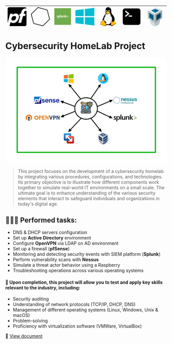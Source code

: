 | ![pfSense](images/pfSense.png) | ![Nessus](images/nessus-icon.png) | ![Splunk](images/logo-splunk.jpeg) | ![Windows](images/windows-icon.png) | ![Linux](images/linux-icon.png) | ![Terminal](images/terminal.png) | ![VirtualBox](images/virtualbox.png) |
|:--:|:--:|:--:|:--:|:--:|:--:|:--:|

# Cybersecurity HomeLab Project
![Diagram](images/homelab_diagram.jpg)
> This project focuses on the development of a cybersecurity homelab by integrating various procedures, configurations, and technologies. Its primary objective is to illustrate how different components work together to simulate real-world IT environments on a small scale. The ultimate goal is to enhance understanding of the various security elements that interact to safeguard individuals and organizations in today's digital age.

## 👨🏼‍💻 Performed tasks:
- DNS & DHCP servers configuration
- Set up **Active Directory** environment
- Configure **OpenVPN** via LDAP on AD environment
- Set up a firewall (**pfSense**)
- Monitoring and detecting security events with SIEM platform (**Splunk**)
- Perform vulnerability scans with **Nessus**
- Simulate a threat actor behavior using a Raspberry
- Troubleshooting operations across various operating systems

#### 🧠 Upon completion, this project will allow you to test and apply key skills relevant to the industry, including:

- Security auditing 
- Understanding of network protocols (TCP/IP, DHCP, DNS)
- Management of different operating systems (Linux, Windows, Unix & macOS)
- Problem-solving 
- Proficiency with virtualization software (VMWare, VirtualBox)

🔗 [View document](Cybersecurity_HomeLab.pdf)
